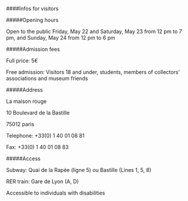 ####Infos for visitors

#####Opening hours

Open to the public Friday, May 22 and Saturday, May 23 from 12 pm to 7 pm, and Sunday, May 24 from 12 pm to 6 pm

#####Admission fees

Full price: 5€

Free admission: Visitors 18 and under, students, members of collectors’ associations and museum friends


#####Address

La maison rouge

10 Boulevard de la Bastille

75012 paris

Telephone: +33(0) 1 40 01 08 81

Fax: +33(0) 1 40 01 08 83



#####Access

Subway: Quai de la Rapée (ligne 5) ou Bastille (Lines 1, 5, 8)

RER train: Gare de Lyon (A, D)

Accessible to individuals with disabilities